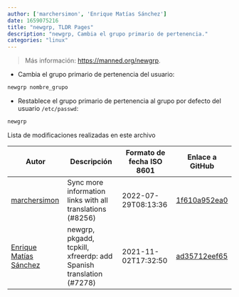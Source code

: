 ```yaml
---
author: ['marchersimon', 'Enrique Matías Sánchez']
date: 1659075216
title: "newgrp, TLDR Pages"
description: "newgrp, Cambia el grupo primario de pertenencia."
categories: "linux"
---
```

> Más información: <https://manned.org/newgrp>.

- Cambia el grupo primario de pertenencia del usuario:

```bash
newgrp nombre_grupo
```

- Restablece el grupo primario de pertenencia al grupo por defecto del usuario `/etc/passwd`:

```bash
newgrp
```
Lista de modificaciones realizadas en este archivo


Autor | Descripción | Formato de fecha ISO 8601 | Enlace a GitHub
------|-----|-----|-----
[marchersimon](mailto:50295997+marchersimon@users.noreply.github.com) | Sync more information links with all translations (#8256) | 2022-07-29T08:13:36 | [1f610a952ea0](https://github.com/tldr-pages/tldr/commit/1f610a952ea0d53e0a1bdbd1246ef81f24db2f3f)
[Enrique Matías Sánchez](mailto:cronopios@gmail.com) | newgrp, pkgadd, tcpkill, xfreerdp: add Spanish translation (#7278) | 2021-11-02T17:32:50 | [ad35712eef65](https://github.com/tldr-pages/tldr/commit/ad35712eef654f0ffec3a57e6e822c3cdee98369)


